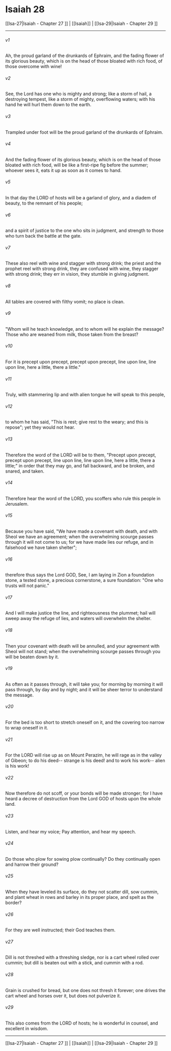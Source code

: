 # Isaiah 28

[[Isa-27|Isaiah - Chapter 27 ]] | [[Isaiah]] | [[Isa-29|Isaiah - Chapter 29 ]]
***

###### v1
Ah, the proud garland of the drunkards of Ephraim, and the fading flower of its glorious beauty, which is on the head of those bloated with rich food, of those overcome with wine!
###### v2
See, the Lord has one who is mighty and strong; like a storm of hail, a destroying tempest, like a storm of mighty, overflowing waters; with his hand he will hurl them down to the earth.
###### v3
Trampled under foot will be the proud garland of the drunkards of Ephraim.
###### v4
And the fading flower of its glorious beauty, which is on the head of those bloated with rich food, will be like a first-ripe fig before the summer; whoever sees it, eats it up as soon as it comes to hand.
###### v5
In that day the LORD of hosts will be a garland of glory, and a diadem of beauty, to the remnant of his people;
###### v6
and a spirit of justice to the one who sits in judgment, and strength to those who turn back the battle at the gate.
###### v7
These also reel with wine and stagger with strong drink; the priest and the prophet reel with strong drink, they are confused with wine, they stagger with strong drink; they err in vision, they stumble in giving judgment.
###### v8
All tables are covered with filthy vomit; no place is clean.
###### v9
"Whom will he teach knowledge, and to whom will he explain the message? Those who are weaned from milk, those taken from the breast?
###### v10
For it is precept upon precept, precept upon precept, line upon line, line upon line, here a little, there a little."
###### v11
Truly, with stammering lip and with alien tongue he will speak to this people,
###### v12
to whom he has said, "This is rest; give rest to the weary; and this is repose"; yet they would not hear.
###### v13
Therefore the word of the LORD will be to them, "Precept upon precept, precept upon precept, line upon line, line upon line, here a little, there a little;" in order that they may go, and fall backward, and be broken, and snared, and taken.
###### v14
Therefore hear the word of the LORD, you scoffers who rule this people in Jerusalem.
###### v15
Because you have said, "We have made a covenant with death, and with Sheol we have an agreement; when the overwhelming scourge passes through it will not come to us; for we have made lies our refuge, and in falsehood we have taken shelter";
###### v16
therefore thus says the Lord GOD, See, I am laying in Zion a foundation stone, a tested stone, a precious cornerstone, a sure foundation: "One who trusts will not panic."
###### v17
And I will make justice the line, and righteousness the plummet; hail will sweep away the refuge of lies, and waters will overwhelm the shelter.
###### v18
Then your covenant with death will be annulled, and your agreement with Sheol will not stand; when the overwhelming scourge passes through you will be beaten down by it.
###### v19
As often as it passes through, it will take you; for morning by morning it will pass through, by day and by night; and it will be sheer terror to understand the message.
###### v20
For the bed is too short to stretch oneself on it, and the covering too narrow to wrap oneself in it.
###### v21
For the LORD will rise up as on Mount Perazim, he will rage as in the valley of Gibeon; to do his deed-- strange is his deed! and to work his work-- alien is his work!
###### v22
Now therefore do not scoff, or your bonds will be made stronger; for I have heard a decree of destruction from the Lord GOD of hosts upon the whole land.
###### v23
Listen, and hear my voice; Pay attention, and hear my speech.
###### v24
Do those who plow for sowing plow continually? Do they continually open and harrow their ground?
###### v25
When they have leveled its surface, do they not scatter dill, sow cummin, and plant wheat in rows and barley in its proper place, and spelt as the border?
###### v26
For they are well instructed; their God teaches them.
###### v27
Dill is not threshed with a threshing sledge, nor is a cart wheel rolled over cummin; but dill is beaten out with a stick, and cummin with a rod.
###### v28
Grain is crushed for bread, but one does not thresh it forever; one drives the cart wheel and horses over it, but does not pulverize it.
###### v29
This also comes from the LORD of hosts; he is wonderful in counsel, and excellent in wisdom.

***

[[Isa-27|Isaiah - Chapter 27 ]] | [[Isaiah]] | [[Isa-29|Isaiah - Chapter 29 ]]
